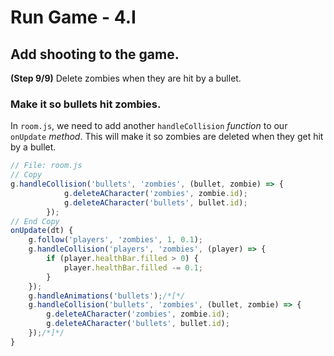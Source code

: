 # Run Game - 4.I

## Add shooting to the game.

**(Step 9/9)** Delete zombies when they are hit by a bullet.

### Make it so bullets hit zombies.

In `room.js`, we need to add another `handleCollision` _function_ to our `onUpdate` _method_. This will make it so zombies are deleted when they get hit by a bullet.

``` javascript
// File: room.js
// Copy
g.handleCollision('bullets', 'zombies', (bullet, zombie) => {
			g.deleteACharacter('zombies', zombie.id);
			g.deleteACharacter('bullets', bullet.id);
		});
// End Copy
onUpdate(dt) {
	g.follow('players', 'zombies', 1, 0.1);
	g.handleCollision('players', 'zombies', (player) => {
		if (player.healthBar.filled > 0) {
			player.healthBar.filled -= 0.1;
		}
	});
	g.handleAnimations('bullets');/*[*/
	g.handleCollision('bullets', 'zombies', (bullet, zombie) => {
		g.deleteACharacter('zombies', zombie.id);
		g.deleteACharacter('bullets', bullet.id);
	});/*]*/
}
```
